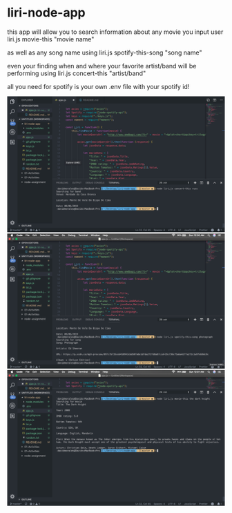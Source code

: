 # liri-node-app
this app will allow you to search information about any movie you input user liri.js movie-this "movie name"

as well as any song name using liri.js spotify-this-song "song name"

even your finding when and where your favorite artist/band will be performing using liri.js concert-this "artist/band"

all you need for spotify is your own .env file with your spotify id!

![Alt text](/screenshots/pic-1.jpg?raw=true "Optional Title")
![Alt text](/screenshots/pic-2.jpg?raw=true "Optional Title")
![Alt text](/screenshots/pic-3.jpg?raw=true "Optional Title")